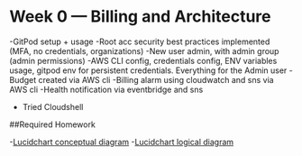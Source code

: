 # Week 0 — Billing and Architecture

-GitPod setup + usage
-Root acc security best practices implemented (MFA, no credentials, organizations)
-New user admin, with admin group (admin permissions)
-AWS CLI config, credentials config, ENV variables usage, gitpod env for persistent credentials. Everything for the Admin user
-Budget created via AWS cli
-Billing alarm using cloudwatch and sns via AWS cli
-Health notification via eventbridge and sns
- Tried Cloudshell

##Required Homework

-[Lucidchart conceptual diagram](https://lucid.app/lucidchart/5a92aad5-d813-46c8-a31e-1f465cfada69/edit?invitationId=inv_f84e5635-92b2-45b1-aa4f-7c2ff8d737af)
-[Lucidchart logical diagram](https://lucid.app/lucidchart/5d64d136-51dc-4093-b1d2-18fa12e423e1/edit?invitationId=inv_adc74be0-108e-4575-981b-70eef6ae07a5)

